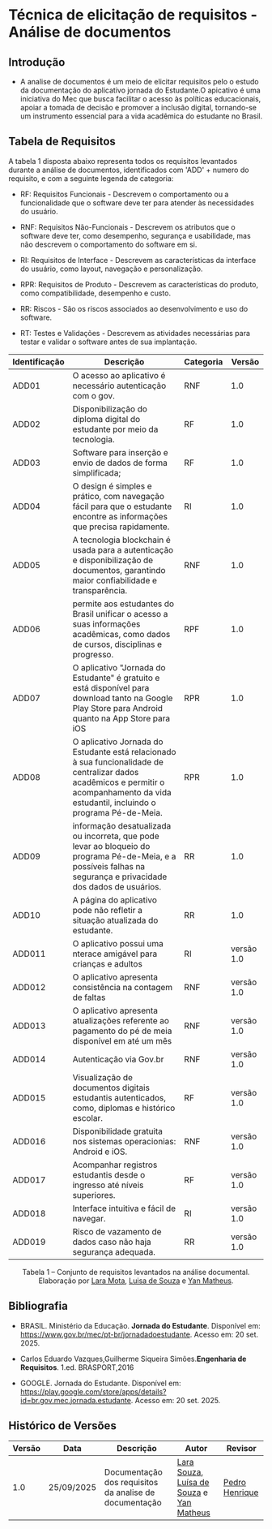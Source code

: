 # Técnica de elicitação de requisitos - Análise de documentos

## Introdução
- A analise de documentos é um meio de elicitar requisitos pelo o estudo da documentação do aplicativo jornada do Estudante.O apicativo é uma iniciativa do Mec que busca facilitar  o acesso às políticas educacionais, apoiar a tomada de decisão e promover a inclusão digital, tornando-se um instrumento essencial para a vida acadêmica do estudante no Brasil.

## Tabela de Requisitos

 A tabela 1 disposta abaixo representa todos os requisitos levantados durante a análise de documentos, identificados com 'ADD' + numero do requisito, e com a seguinte legenda de categoria:

- RF: Requisitos Funcionais - Descrevem o comportamento ou a funcionalidade que o software deve ter para atender às necessidades do usuário.
- RNF: Requisitos Não-Funcionais - Descrevem os atributos que o software deve ter, como desempenho, segurança e usabilidade, mas não descrevem o comportamento do software em si.

- RI: Requisitos de Interface - Descrevem as características da interface do usuário, como layout, navegação e personalização.
- RPR: Requisitos de Produto - Descrevem as características do produto, como compatibilidade, desempenho e custo.
- RR: Riscos - São os riscos associados ao desenvolvimento e uso do software.
- RT: Testes e Validações - Descrevem as atividades necessárias para testar e validar o software antes de sua implantação.

| Identificação | Descrição                                                                                      | Categoria | Versão |
|---------------|------------------------------------------------------------------------------------------------|-----------|--------|
| ADD01         |   O acesso ao aplicativo é necessário autenticação  com o gov. | RNF       | 1.0    |
| ADD02         | Disponibilização do diploma digital do estudante por meio da tecnologia.| RF        | 1.0    |
| ADD03         |  Software para inserção e envio de dados de forma simplificada;                                       | RF       | 1.0    |
| ADD04         |      O design é simples e prático, com navegação fácil para que o estudante encontre as informações que precisa rapidamente.       | RI       | 1.0    |
| ADD05         |  A tecnologia blockchain é usada para a autenticação e disponibilização de documentos, garantindo maior confiabilidade e transparência.            | RNF       | 1.0    |
| ADD06         |permite aos estudantes do Brasil unificar o acesso a suas informações acadêmicas, como dados de cursos, disciplinas e progresso.               | RPF       | 1.0    |
| ADD07         |  O aplicativo "Jornada do Estudante" é gratuito e está disponível para download tanto na Google Play Store para Android quanto na App Store para iOS | RPR       | 1.0    |
| ADD08         |  O aplicativo Jornada do Estudante está relacionado à sua funcionalidade de centralizar dados acadêmicos e permitir o acompanhamento da vida estudantil, incluindo o programa Pé-de-Meia.       | RPR       | 1.0    |
| ADD09         |  informação desatualizada ou incorreta, que pode levar ao bloqueio do programa Pé-de-Meia, e a possíveis falhas na segurança e privacidade dos dados de usuários.     | RR       | 1.0    |
| ADD10         | A página do aplicativo pode não refletir a situação atualizada do estudante.              | RR        | 1.0    |
| ADD011 | O aplicativo possui uma nterace amigável para crianças e adultos | RI | versão 1.0 |
| ADD012 | O aplicativo apresenta consistência na contagem de faltas | RNF | versão 1.0 |
| ADD013 | O aplicativo apresenta atualizações referente ao pagamento do pé de meia disponível em até um mês | RNF | versão 1.0 | 
| ADD014 | Autenticação via Gov.br | RNF | versão 1.0 | 
| ADD015 | Visualização de documentos digitais estudantis autenticados, como, diplomas e histórico escolar. | RF | versão 1.0 | 
| ADD016 | Disponibilidade gratuita nos sistemas operacionias: Android e iOS.| RNF | versão 1.0 | 
| ADD017 | Acompanhar registros estudantis desde o ingresso até níveis superiores.| RF | versão 1.0 | 
| ADD018 | Interface intuitiva e fácil de navegar.| RI | versão 1.0 | 
| ADD019 | Risco de vazamento de dados caso não haja segurança adequada.| RR| versão 1.0 | 


<p style="text-align: center; font-size: 14px;">
Tabela 1 – Conjunto de requisitos levantados na análise documental.<br>
Elaboração por <a href="https://github.com/mel14-hub">Lara Mota</a>, 
<a href="https://github.com/luisa12ll">Luisa de Souza</a> e 
<a href="https://github.com/Yanmatheus0812">Yan Matheus</a>.
</p>



## Bibliografia

- BRASIL. Ministério da Educação. **Jornada do Estudante**. Disponível em:  
  <https://www.gov.br/mec/pt-br/jornadadoestudante>. Acesso em: 20 set. 2025.

- Carlos Eduardo Vazques,Guilherme Siqueira Simões.**Engenharia de Requisitos**. 1.ed. BRASPORT,2016
  
- GOOGLE. Jornada do Estudante. Disponível em: <https://play.google.com/store/apps/details?id=br.gov.mec.jornada.estudante>. Acesso em: 20 set. 2025.



## Histórico de Versões

| Versão | Data       | Descrição           | Autor                                                      | Revisor                                                 |
|--------|------------|--------------------|------------------------------------------------------------|----------------------------------------------------------|
| 1.0    | 25/09/2025 | Documentação dos requisitos da analise de documentação | [Lara Souza](https://github.com/mel14-hub), [Luísa de Souza](https://github.com/luisa12ll) e [Yan Matheus](https://github.com/Yanmatheus0812) | [Pedro Henrique](https://github.com/pedrohpsantos)  |
